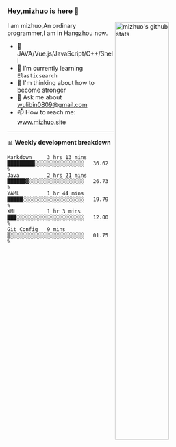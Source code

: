 ### Hey,mizhuo is here 👋

<img align="right" alt="mizhuo's github stats" width="50%" src="https://github-readme-stats.vercel.app/api?username=mizhuo&theme=tokyonight&show_icons=true">

I am mizhuo,An ordinary programmer,I am in Hangzhou now.

- 🔭 JAVA/Vue.js/JavaScript/C++/Shell
- 🌱 I’m currently learning `Elasticsearch`
- 🤔 I'm thinking about how to become stronger
- 💬 Ask me about wulibin0809@gmail.com
- 📫 How to reach me: www.mizhuo.site

---
📊 **Weekly development breakdown**

<!--START_SECTION:waka-->
```text
Markdown     3 hrs 13 mins   █████████░░░░░░░░░░░░░░░░   36.62 % 
Java         2 hrs 21 mins   ██████▓░░░░░░░░░░░░░░░░░░   26.73 % 
YAML         1 hr 44 mins    █████░░░░░░░░░░░░░░░░░░░░   19.79 % 
XML          1 hr 3 mins     ███░░░░░░░░░░░░░░░░░░░░░░   12.00 % 
Git Config   9 mins          ▒░░░░░░░░░░░░░░░░░░░░░░░░   01.75 % 
```
<!--END_SECTION:waka-->
